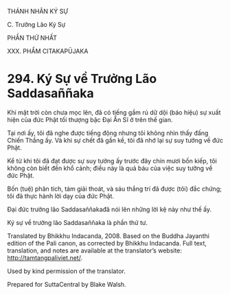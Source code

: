 THÁNH NHÂN KÝ SỰ

C. Trưởng Lão Ký Sự

PHẦN THỨ NHẤT

XXX. PHẨM CITAKAPŪJAKA

# 294\. Ký Sự về Trưởng Lão Saddasaññaka

Khi mặt trời còn chưa mọc lên, đã có tiếng gầm rú dữ dội (báo hiệu) sự xuất hiện của đức Phật tối thượng bậc Đại Ẩn Sĩ ở trên thế gian.

Tại nơi ấy, tôi đã nghe được tiếng động nhưng tôi không nhìn thấy đấng Chiến Thắng ấy. Và khi sự chết đã gần kề, tôi đã nhớ lại sự suy tưởng về đức Phật.

Kể từ khi tôi đã đạt được sự suy tưởng ấy trước đây chín mươi bốn kiếp, tôi không còn biết đến khổ cảnh; điều này là quả báu của việc suy tưởng về đức Phật.

Bốn (tuệ) phân tích, tám giải thoát, và sáu thắng trí đã được (tôi) đắc chứng; tôi đã thực hành lời dạy của đức Phật.

Đại đức trưởng lão Saddasaññakađã nói lên những lời kệ này như thế ấy.

Ký sự về trưởng lão Saddasaññaka là phần thứ tư.

Translated by Bhikkhu Indacanda, 2008. Based on the Buddha Jayanthi edition of the Pali canon, as corrected by Bhikkhu Indacanda. Full text, translation, and notes are available at the translator’s website: http://tamtangpaliviet.net/.

Used by kind permission of the translator.

Prepared for SuttaCentral by Blake Walsh.